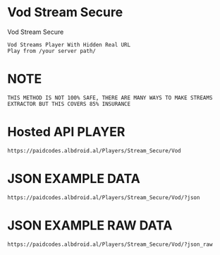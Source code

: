 # Vod Stream Secure
Vod Stream Secure

    Vod Streams Player With Hidden Real URL
    Play from /your server path/
    
# NOTE
    THIS METHOD IS NOT 100% SAFE, THERE ARE MANY WAYS TO MAKE STREAMS EXTRACTOR BUT THIS COVERS 85% INSURANCE
    
# Hosted API PLAYER
    https://paidcodes.albdroid.al/Players/Stream_Secure/Vod

# JSON EXAMPLE DATA
    https://paidcodes.albdroid.al/Players/Stream_Secure/Vod/?json

# JSON EXAMPLE RAW DATA
    https://paidcodes.albdroid.al/Players/Stream_Secure/Vod/?json_raw


